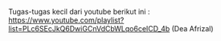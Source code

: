 Tugas-tugas kecil dari youtube berikut ini :
https://www.youtube.com/playlist?list=PLc6SEcJkQ6DwiGCnVdCbWLqo6ceICD_4b (Dea Afrizal)
